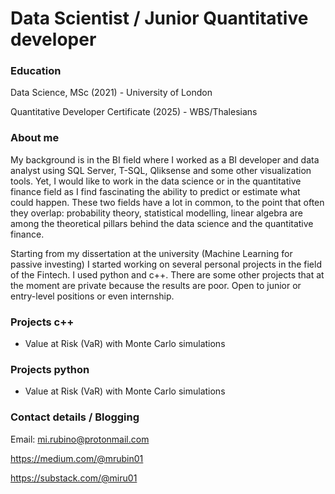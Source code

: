 # Data Scientist / Junior Quantitative developer
<!--Section 1: education-->
### Education
Data Science, MSc (2021) - University of London

Quantitative Developer Certificate (2025) - WBS/Thalesians

<!--Section 2: introduce yourself-->
### About me
My background is in the BI field where I worked as a BI developer and data analyst using SQL Server, T-SQL, Qliksense and some other visualization tools. Yet, I would like to work in the data science or in the quantitative finance field as I find fascinating the ability to predict or estimate what could happen. These two fields have a lot in common, to the point that often they overlap: probability theory, statistical modelling, linear algebra are among the theoretical pillars behind the data science and the quantitative finance. 

Starting from my dissertation at the university (Machine Learning for passive investing) I started working on several personal projects in the field of the Fintech. I used python and c++. There are some other projects that at the moment are private because the results are poor. 
Open to junior or entry-level positions or even internship.

<!--Section 3: projects developed in c++ -->
### Projects c++
- Value at Risk (VaR) with Monte Carlo simulations

<!--Section 3: projects developed in python -->
### Projects python
- Value at Risk (VaR) with Monte Carlo simulations

<!--Section 3: contacts and social media -->
### Contact details / Blogging
Email: mi.rubino@protonmail.com

https://medium.com/@mrubin01

https://substack.com/@miru01


